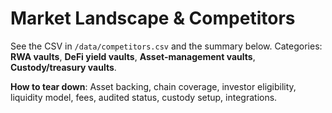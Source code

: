 # Market Landscape & Competitors

See the CSV in `/data/competitors.csv` and the summary below. Categories: **RWA vaults**, **DeFi yield vaults**, **Asset‑management vaults**, **Custody/treasury vaults**.

**How to tear down**: Asset backing, chain coverage, investor eligibility, liquidity model, fees, audited status, custody setup, integrations.
